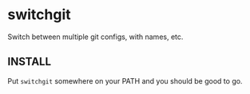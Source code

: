 # switchgit

Switch between multiple git configs, with names, etc.

## INSTALL

Put `switchgit` somewhere on your PATH and you should be good to go.

